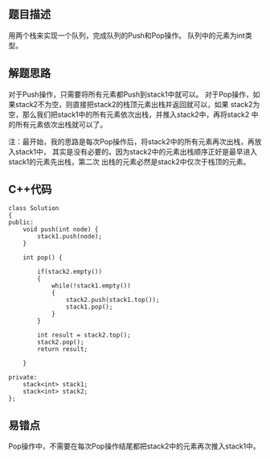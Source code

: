 ## 题目描述

用两个栈来实现一个队列，完成队列的Push和Pop操作。 队列中的元素为int类型。

## 解题思路
对于Push操作，只需要将所有元素都Push到stack1中就可以。
对于Pop操作，如果stack2不为空，则直接把stack2的栈顶元素出栈并返回就可以，如果
stack2为空，那么我们把stack1中的所有元素依次出栈，并推入stack2中，再将stack2
中的所有元素依次出栈就可以了。

注：最开始，我的思路是每次Pop操作后，将stack2中的所有元素再次出栈，再放入stack1中，
其实是没有必要的。因为stack2中的元素出栈顺序正好是最早进入stack1的元素先出栈，第二次
出栈的元素必然是stack2中仅次于栈顶的元素。

## C++代码
```
class Solution
{
public:
    void push(int node) {
        stack1.push(node);
    }

    int pop() {

        if(stack2.empty())
        {
            while(!stack1.empty())
            {
                stack2.push(stack1.top());
                stack1.pop();
            }
        }

        int result = stack2.top();
        stack2.pop();
        return result;

    }

private:
    stack<int> stack1;
    stack<int> stack2;
};
```

## 易错点

Pop操作中，不需要在每次Pop操作结尾都把stack2中的元素再次推入stack1中。